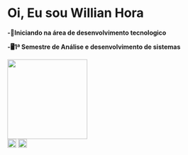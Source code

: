 <h1>Oi, Eu sou Willian Hora</h1> 
<p><b>-📝Iniciando na área de desenvolvimento tecnologico</b></p>
<p><b>-🖥1ª Semestre de Análise e desenvolvimento de sistemas</b></p>

<img height="180em" src="https://github-readme-stats.vercel.app/api/top-langs/?username=WillianHora&layout=compact&langs_count=7&theme=github_dark"/>




<div>
<img align="center" height="20px"src="https://upload.wikimedia.org/wikipedia/commons/thumb/0/05/Flag_of_Brazil.svg/1280px-Flag_of_Brazil.svg.png" >
<img align="center" height="20px" src="https://upload.wikimedia.org/wikipedia/commons/thumb/b/be/Bandeira_de_Sergipe.svg/1200px-Bandeira_de_Sergipe.svg.png">
  </div>
  

  



